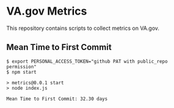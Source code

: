 # VA.gov Metrics

This repository contains scripts to collect metrics on VA.gov.

## Mean Time to First Commit

    $ export PERSONAL_ACCESS_TOKEN="github PAT with public_repo permission"
    $ npm start

    > metrics@0.0.1 start
    > node index.js

    Mean Time to First Commit: 32.30 days
